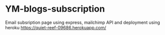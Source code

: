 # YM-blogs-subscription
Email subsription page using express, mailchimp API and deployment using heroku 
 https://quiet-reef-09686.herokuapp.com/
